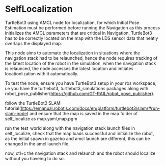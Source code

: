 # SelfLocalization

TurtleBot3 using AMCL node for localization, for which Initial Pose Estimation must be performed before running the Navigation as this process initializes the AMCL parameters that are critical in Navigation. TurtleBot3 has to be correctly located on the map with the LDS sensor data that neatly overlaps the displayed map.

This node aims to automate the localization in situations where the navigation stack had to be relaunched, hence the node requires tracking of the latest location of the robot in the simulation, when the navigation stack is relaunced, the node accesses the latest location and initiates locationlization with it automatically.

To test the node, ensure you have TurtleBot3 setup in your ros workspace, i.e you have the turtlebot3, turtlebot3_simulations packages along with robot_pose_publisher(https://github.com/GT-RAIL/robot_pose_publisher).

follow the TurtleBot3 SLAM tutorial(https://emanual.robotis.com/docs/en/platform/turtlebot3/slam/#run-slam-node) and ensure that the map is saved in the map folder of self_localize as map.yaml,map.pgm

run the test_world  along with the navigation stack launch files in self_localize, check that the map loads successful and initialize the robot, as the initial spawn in gazebo and amcl launch are different, this can be changed in the amcl launch file.

now, ctl+c the navigation stack and relaunch and the robot should localize without you haveing to do so.
